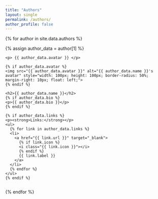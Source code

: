 ```yaml
---
title: "Authors"
layout: single
permalink: /authors/
author_profile: false
---
```


{% for author in site.data.authors %}
  <div class="author-card" style="margin-bottom: 2em;">
    {% assign author_data = author[1] %}

    <p> {{ author_data.avatar }} </p>
    
    {% if author_data.avatar %}
    <img src="{{ author_data.avatar }}" alt="{{ author_data.name }}'s avatar" style="width: 100px; height: 100px; border-radius: 50%; margin-right: 10px; float: left;">
    {% endif %}
    
    <h2>{{ author_data.name }}</h2>
    {% if author_data.bio %}
    <p>{{ author_data.bio }}</p>
    {% endif %}
    
    {% if author_data.links %}
    <p><strong>Links:</strong></p>
    <ul>
      {% for link in author_data.links %}
      <li>
        <a href="{{ link.url }}" target="_blank">
          {% if link.icon %}
          <i class="{{ link.icon }}"></i>
          {% endif %}
          {{ link.label }}
        </a>
      </li>
      {% endfor %}
    </ul>
    {% endif %}
  </div>
  <div style="clear: both;"></div>
{% endfor %}
